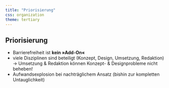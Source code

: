 ```yaml
---
title: "Priorisierung"
css: organization
theme: tertiary
---
```

## Priorisierung

- Barrierefreiheit ist **kein »Add-On«**
- viele Disziplinen sind beteiligt (Konzept, Design, Umsetzung, Redaktion)<br/>→ Umsetzung &amp; Redaktion können Konzept- &amp; Designprobleme nicht beheben!
- Aufwandsexplosion bei nachträglichem Ansatz (bishin zur kompletten Untauglichkeit)
